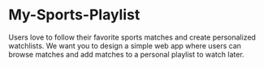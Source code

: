 # My-Sports-Playlist
Users love to follow their favorite sports matches and create personalized watchlists. We want you to design a simple web app where users can browse matches and add matches to a personal playlist to watch later.

